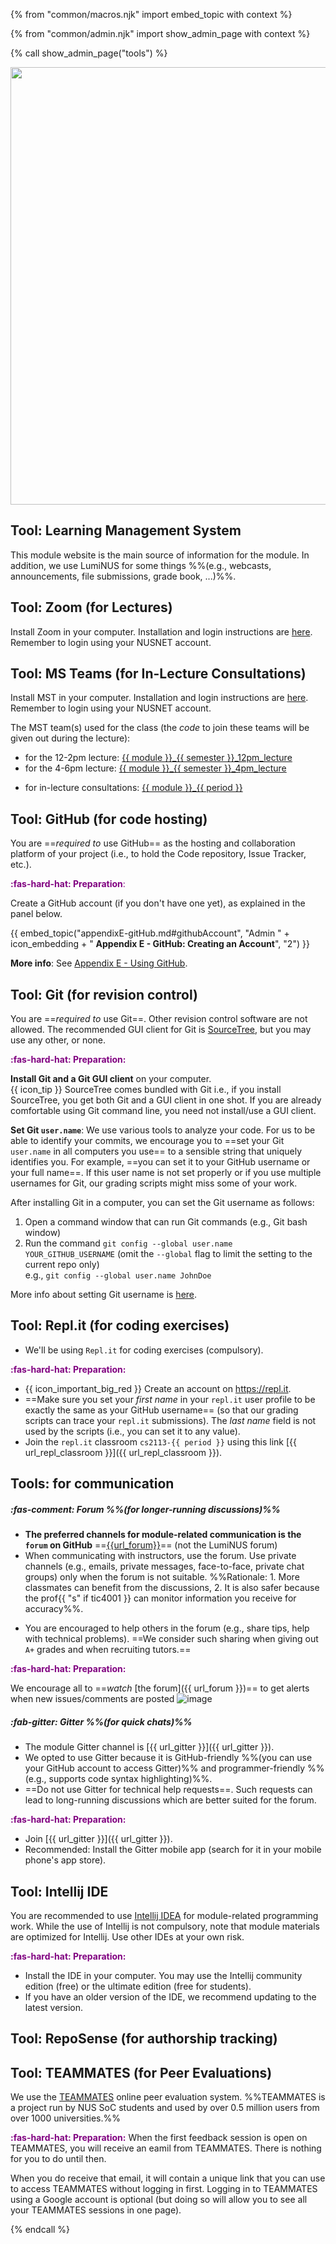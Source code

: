 {% from "common/macros.njk" import embed_topic with context %}

{% from "common/admin.njk" import show_admin_page with context %}

{% call show_admin_page("tools") %}
<div id="main">

<img src="{{baseUrl}}/admin/images/toolsList.png" style="width: 700px"><br>

## Tool: Learning Management System

This module website is the main source of information for the module. In addition, we use LumiNUS for some things %%(e.g., webcasts, announcements, file submissions, grade book, ...)%%.

<!-- ----------------------------------------------------------------------------------------------------- -->

## Tool: Zoom (for Lectures)

Install Zoom in your computer. Installation and login instructions are [here](https://wiki.nus.edu.sg/pages/viewpage.action?spaceKey=THES&title=Proctoring+with+Zoom). Remember to login using your NUSNET account.

<!-- ----------------------------------------------------------------------------------------------------- -->
<div tags="m--cs2103 m--tic4001">

## Tool: MS Teams (for In-Lecture Consultations)

Install MST in your computer. Installation and login instructions are [here](https://wiki.nus.edu.sg/pages/viewpage.action?spaceKey=THES&title=Before+exams+-+Install+and+log+in+to+Microsoft+Teams). Remember to login using your NUSNET account.

The MST team(s) used for the class (the _code_ to join these teams will be given out during the lecture):

<div tags="m--cs2103">

* for the 12-2pm lecture: [{{ module }}_{{ semester }}_12pm_lecture](https://teams.microsoft.com/l/team/19%3a3630fa4497fd4145ba91ba53751139f5%40thread.tacv2/conversations?groupId=9c5f3186-78dc-41e1-a1bf-9523bb4542e2&tenantId=5ba5ef5e-3109-4e77-85bd-cfeb0d347e82)
* for the 4-6pm lecture: [{{ module }}_{{ semester }}_4pm_lecture](https://teams.microsoft.com/l/team/19%3ab3526d60b0384e2683473b9cf00056d2%40thread.tacv2/conversations?groupId=3d2993a3-8b88-4fdd-b8d3-e7018470a874&tenantId=5ba5ef5e-3109-4e77-85bd-cfeb0d347e82)

</div>
<div tags="m--tic4001">

* for in-lecture consultations: [{{ module }}_{{ period }}](https://teams.microsoft.com/l/team/19%3a7aa4058bcf1e4dd996c4aec2d56bd7e6%40thread.tacv2/conversations?groupId=f0f17fb9-5f2f-4f16-be96-546326a04067&tenantId=5ba5ef5e-3109-4e77-85bd-cfeb0d347e82)
</div>
</div>

<!-- ----------------------------------------------------------------------------------------------------- -->
<div id="github">

## Tool: GitHub (for code hosting)

You are ==_required to_ use GitHub== as the hosting and collaboration platform of your project (i.e., to hold the Code repository, Issue Tracker, etc.). 

<box>

<span style="color:purple">**:fas-hard-hat: Preparation**:</span>

Create a GitHub account (if you don't have one yet), as explained in the panel below.

{{ embed_topic("appendixE-gitHub.md#githubAccount", "Admin " + icon_embedding + " **Appendix E - GitHub: Creating an Account**", "2") }}
</box>

**More info**: See [Appendix E - Using GitHub](appendixE-gitHub.html).

</div><!-- ----------------------------------------------------------------------------------------------------- -->
<div id="rcs">

## Tool: Git (for revision control)

You are ==_required to_ use Git==. Other revision control software are not allowed. The recommended GUI client for Git is [SourceTree](https://www.sourcetreeapp.com/), but you may use any other, or none.

<box>

<span style="color:purple">**:fas-hard-hat: Preparation:**</span>

**Install Git and a Git GUI client** on your computer.<br>
  {{ icon_tip }} SourceTree comes bundled with Git i.e., if you install SourceTree, you get both Git and a GUI client in one shot. If you are already comfortable using Git command line, you need not install/use a GUI client.

<div id="git-username">

**Set Git `user.name`**: We use various tools to analyze your code. For us to be able to identify your commits, we encourage you to ==set your Git `user.name` in all computers you use== to a sensible string that uniquely identifies you. For example, ==you can set it to your GitHub username or your full name==. If this user name is not set properly or if you use multiple usernames for Git, our grading scripts might miss some of your work.

After installing Git in a computer, you can set the Git username as follows:
1. Open a command window that can run Git commands (e.g., Git bash window)
2. Run the command `git config --global user.name YOUR_GITHUB_USERNAME` (omit the `--global` flag to limit the setting to the current repo only)<br>
   e.g., `git config --global user.name JohnDoe`

More info about setting Git username is [here](https://help.github.com/articles/setting-your-username-in-git/).
</div>
</box>

</div><!-- ----------------------------------------------------------------------------------------------------- -->
<div tags="m--cs2113" id="repl">

## Tool: Repl.it (for coding exercises)

* We'll be using `Repl.it` for coding exercises (compulsory).

<box>

<span style="color:purple">**:fas-hard-hat: Preparation:**</span>

* {{ icon_important_big_red }} Create an account on https://repl.it.
* ==Make sure you set your _first name_ in your `repl.it` user profile to be exactly the same as your GitHub username== (so that our grading scripts can trace your `repl.it` submissions). The _last name_ field is not used by the scripts (i.e., you can set it to any value).
* Join the `repl.it` classroom `cs2113-{{ period }}` using this link [{{ url_repl_classroom }}]({{ url_repl_classroom }}).
</box>
</div><!-- ----------------------------------------------------------------------------------------------------- -->
<div id="communication">

## Tools: for communication

##### :fas-comment: Forum %%(for longer-running discussions)%%
* **The preferred channels for module-related communication is the `forum` on GitHub** ==[{{url_forum}}]({{url_forum}})== (not the LumiNUS forum)
* When communicating with instructors, use the forum. Use private channels (e.g., emails, private messages, face-to-face, private chat groups) only when the forum is not suitable. %%Rationale: 1. More classmates can benefit from the discussions, 2. It is also safer because the prof{{ "s" if tic4001 }} can monitor information you receive for accuracy%%.
<div tags="m--cs2103 m--cs2113">

* You are encouraged to help others in the forum (e.g., share tips, help with technical problems). ==We consider such sharing when giving out `A+` grades and when recruiting tutors.==
</div>

<box>

<span style="color:purple">**:fas-hard-hat: Preparation:**</span>

We encourage all to ==_watch_ [the forum]({{ url_forum }})== to get alerts when new issues/comments are posted ![image](https://user-images.githubusercontent.com/1673303/44647915-0c761a80-aa12-11e8-98ac-2deb50532643.png)
</box>

##### :fab-gitter: Gitter %%(for quick chats)%%

* The module Gitter channel is [{{ url_gitter }}]({{ url_gitter }}).
* We opted to use Gitter because it is GitHub-friendly %%(you can use your GitHub account to access Gitter)%% and programmer-friendly %%(e.g., supports code syntax highlighting)%%.
* ==Do not use Gitter for technical help requests==. Such requests can lead to long-running discussions which are better suited for the forum.

<box>

<span style="color:purple">**:fas-hard-hat: Preparation:**</span>
* Join [{{ url_gitter }}]({{ url_gitter }}).
* Recommended: Install the Gitter mobile app (search for it in your mobile phone's app store).
</box>

</div><!-- ----------------------------------------------------------------------------------------------------- -->
<div id="ide">

## Tool: Intellij IDE

You are recommended to use [Intellij IDEA](https://www.jetbrains.com/idea/) for module-related programming work. While the use of Intellij is not compulsory, note that module materials are optimized for Intellij. Use other IDEs at your own risk. 

<box>

<span style="color:purple">**:fas-hard-hat: Preparation:**</span>
* Install the IDE in your computer. You may use the Intellij community edition (free) or the ultimate edition (free for students).
* If you have an older version of the IDE, we recommend updating to the latest version.
</box>

</div><!-- ----------------------------------------------------------------------------------------------------- -->
<div id="reposense">

## Tool: RepoSense (for authorship tracking)

<include src="tools-reposense.mbdf" />
</div><!-- ----------------------------------------------------------------------------------------------------- -->
<div id="teammates">

## Tool: TEAMMATES (for Peer Evaluations)

We use the [TEAMMATES](http://teammatesv4.appspot.com/) online peer evaluation system. %%TEAMMATES is a project run by NUS SoC students and used by over 0.5 million users from over 1000 universities.%%

<box>

<span style="color:purple">**:fas-hard-hat: Preparation:**</span>
When the first feedback session is open on TEAMMATES, you will receive an eamil from TEAMMATES. There is nothing for you to do until then.

When you do receive that email, it will contain a unique link that you can use to access TEAMMATES without logging in first. Logging in to TEAMMATES using a Google account is optional (but doing so will allow you to see all your TEAMMATES sessions in one page).
</box>
</div>

</div>

{% endcall %}
